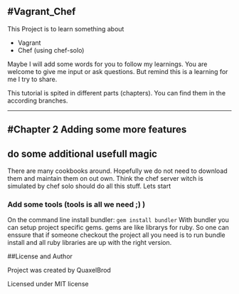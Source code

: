 #Vagrant_Chef
---

This Project is to learn something about
- Vagrant
- Chef (using chef-solo)

Maybe I will add some words for you to follow my learnings. You are welcome to give me input or ask questions.
But remind this is a learning for me I try to share.

This tutorial is spited in different parts (chapters). You can find them in the according branches. 

---

#Chapter 2
Adding some more features
---

## do some additional usefull magic
There are many cookbooks around. Hopefully we do not need to download them and maintain them on out own. Think the chef server
witch is simulated by chef solo should do all this stuff.
Lets start
### Add some tools (tools is all we need ;) )
On the command line install bundler:
`gem install bundler`
With bundler you can setup project specific gems. gems are like librarys for ruby. So one can enssure that if someone 
checkout the project all you need is to run bundle install and all ruby libraries are up with the right version.


##License and Author

Project was created by QuaxelBrod

Licensed under MIT license
